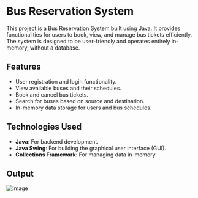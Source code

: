 # Bus Reservation System

This project is a Bus Reservation System built using Java. It provides functionalities for users to book, view, and manage bus tickets efficiently. The system is designed to be user-friendly and operates entirely in-memory, without a database.

## Features

- User registration and login functionality.
- View available buses and their schedules.
- Book and cancel bus tickets.
- Search for buses based on source and destination.
- In-memory data storage for users and bus schedules.

## Technologies Used

- **Java**: For backend development.
- **Java Swing**: For building the graphical user interface (GUI).
- **Collections Framework**: For managing data in-memory.
  
## Output

![image](https://github.com/user-attachments/assets/11682fcc-9faf-4c46-8398-ed32b93d4e83)


